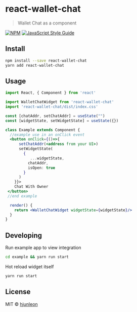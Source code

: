 # react-wallet-chat

> Wallet Chat as a component

[![NPM](https://img.shields.io/npm/v/react-wallet-chat.svg)](https://www.npmjs.com/package/react-wallet-chat) [![JavaScript Style Guide](https://img.shields.io/badge/code_style-standard-brightgreen.svg)](https://standardjs.com)

## Install

```bash
npm install --save react-wallet-chat
yarn add react-wallet-chat
```

## Usage

```jsx
import React, { Component } from 'react'

import WalletChatWidget from 'react-wallet-chat'
import 'react-wallet-chat/dist/index.css'

const [chatAddr, setChatAddr] = useState("")
const [widgetState, setWidgetState] = useState({})

class Example extends Component {
  //example use in an onClick event 
  <button onClick={()=>{
      setChatAddr(<address from your UI>)
      setWidgetState(
        {
           ...widgetState, 
          chatAddr,
          isOpen: true
        }
      )
    }}>
    Chat With Owner
 </button>
 //end example 

  render() {
    return <WalletChatWidget widgetState={widgetState}/>
  }
}
```

## Developing

Run example app to view integration

```bash
cd example && yarn run start
```

Hot reload widget itself

```bash
yarn run start
```


## License

MIT © [hjunleon](https://github.com/hjunleon)
